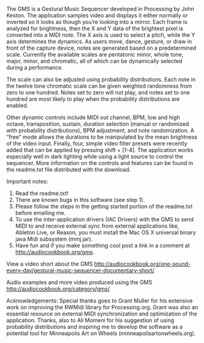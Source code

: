 The GMS is a Gestural Music Sequencer developed in Processing by John Keston. The application samples video and displays it either normally or inverted so it looks as though you’re looking into a mirror. Each frame is analyzed for brightness, then the X and Y data of the brightest pixel is converted into a MIDI note. The X axis is used to select a pitch, while the Y axis determines the dynamics. As users move, dance, gesture, or draw in front of the capture device, notes are generated based on a predetermined scale. Currently the available scales are pentatonic minor, whole tone, major, minor, and chromatic, all of which can be dynamically selected during a performance.

The scale can also be adjusted using probability distributions. Each note in the twelve tone chromatic scale can be given weighted randomness from zero to one hundred. Notes set to zero will not play, and notes set to one hundred are most likely to play when the probability distributions are enabled.

Other dynamic controls include MIDI out channel, BPM, low and high octave, transposition, sustain, duration selection (manual or randomized with probability distributions), BPM adjustment, and note randomization. A “free” mode allows the durations to be manipulated by the mean brightness of the video input. Finally, four, simple video filter presets were recently added that can be applied by pressing shift + [1-4]. The application works especially well in dark lighting while using a light source to control the sequencer. More information on the controls and features can be found in the readme.txt file distributed with the download.

Important notes:
1. Read the readme.txt!
2. There are known bugs in this software (see step 1).
3. Please follow the steps in the getting started portion of the readme.txt before emailing me.
4. To use the inter-application drivers (IAC Drivers) with the GMS to send MIDI to and receive external sync from external applications like, Ableton Live, or Reason, you must install the Mac OS X universal binary java Midi subsystem (mmj.jar).
5. Have fun and if you make something cool post a link in a comment at http://audiocookbook.org/gms.

View a video short about the GMS
http://audiocookbook.org/one-sound-every-day/gestural-music-sequencer-documentary-short/

Audio examples and more video produced using the GMS
http://audiocookbook.org/category/gms/

Acknowledgements:
Special thanks goes to Grant Muller for his extensive work on improving the RWMidi library for Processing.org. Grant was also an essential resource on external MIDI synchronization and optimization of the application. Thanks, also to Ali Momeni for his suggestion of using probability distributions and inspiring me to develop the software as a potential tool for Minneapolis Art on Wheels (minneapolisartonwheels.org).
